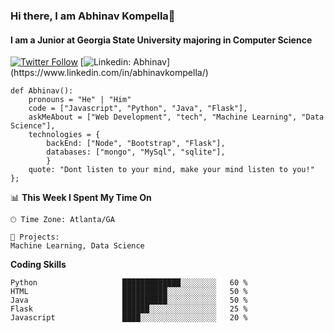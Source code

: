 ### Hi there, I am Abhinav Kompella👋

#### I am a Junior at Georgia State University majoring in Computer Science

[![Twitter Follow](https://img.shields.io/twitter/follow/misteranmol?label=Follow)](https://twitter.com/intent/follow?screen_name=kompellabhinav)
[![Linkedin: Abhinav]([https://cdn5.vectorstock.com/i/thumb-large/99/09/linkedin-social-media-icon-design-template-vector-22339909.jpg](https://www.citypng.com/photo/12384/hd-linkedin-official-logo-transparent-background))](https://www.linkedin.com/in/abhinavkompella/)


```python3
def Abhinav():
    pronouns = "He" | "Him"
    code = ["Javascript", "Python", "Java", "Flask"],
    askMeAbout = ["Web Development", "tech", "Machine Learning", "Data Science"],
    technologies = {
        backEnd: ["Node", "Bootstrap", "Flask"],
        databases: ["mongo", "MySql", "sqlite"],
        }
    quote: "Dont listen to your mind, make your mind listen to you!"
};
```

📊 **This Week I Spent My Time On** 

```text
🕑︎ Time Zone: Atlanta/GA

💬 Projects: 
Machine Learning, Data Science
```

**Coding Skills** 

```text
Python                   █████████████░░░░░░░░   60 % 
HTML                     ██████████░░░░░░░░░░░   50 % 
Java                     ██████████░░░░░░░░░░░   50 % 
Flask                    ██████░░░░░░░░░░░░░░░   25 % 
Javascript               ████░░░░░░░░░░░░░░░░░   20 % 
```

